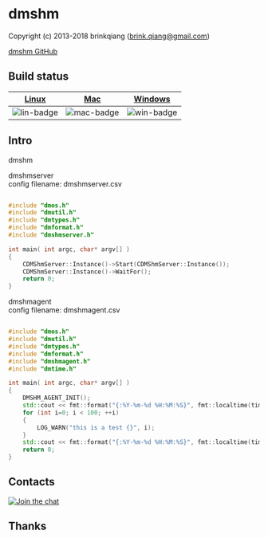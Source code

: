 # dmshm

Copyright (c) 2013-2018 brinkqiang (brink.qiang@gmail.com)

[dmshm GitHub](https://github.com/brinkqiang/dmshm)

## Build status
| [Linux][lin-link] | [Mac][mac-link] | [Windows][win-link] |
| :---------------: | :----------------: | :-----------------: |
| ![lin-badge]      | ![mac-badge]       | ![win-badge]        |

[lin-badge]: https://github.com/brinkqiang/dmshm/workflows/linux/badge.svg "linux build status"
[lin-link]:  https://github.com/brinkqiang/dmshm/actions/workflows/linux.yml "linux build status"
[mac-badge]: https://github.com/brinkqiang/dmshm/workflows/mac/badge.svg "mac build status"
[mac-link]:  https://github.com/brinkqiang/dmshm/actions/workflows/mac.yml "mac build status"
[win-badge]: https://github.com/brinkqiang/dmshm/workflows/win/badge.svg "win build status"
[win-link]:  https://github.com/brinkqiang/dmshm/actions/workflows/win.yml "win build status"

## Intro
dmshm

dmshmserver  
config filename: dmshmserver.csv
```cpp

#include "dmos.h"
#include "dmutil.h"
#include "dmtypes.h"
#include "dmformat.h"
#include "dmshmserver.h"

int main( int argc, char* argv[] )
{
    CDMShmServer::Instance()->Start(CDMShmServer::Instance());
    CDMShmServer::Instance()->WaitFor();
    return 0;
}

```

dmshmagent  
config filename: dmshmagent.csv
```cpp

#include "dmos.h"
#include "dmutil.h"
#include "dmtypes.h"
#include "dmformat.h"
#include "dmshmagent.h"
#include "dmtime.h"

int main( int argc, char* argv[] )
{
    DMSHM_AGENT_INIT();
    std::cout << fmt::format("{:%Y-%m-%d %H:%M:%S}", fmt::localtime(time(NULL))) << std::endl;
    for (int i=0; i < 100; ++i)
    {
        LOG_WARN("this is a test {}", i);
    }
    std::cout << fmt::format("{:%Y-%m-%d %H:%M:%S}", fmt::localtime(time(NULL))) << std::endl;
    return 0;
}

```
## Contacts
[![Join the chat](https://badges.gitter.im/brinkqiang/dmshm/Lobby.svg)](https://gitter.im/brinkqiang/dmshm)

## Thanks
